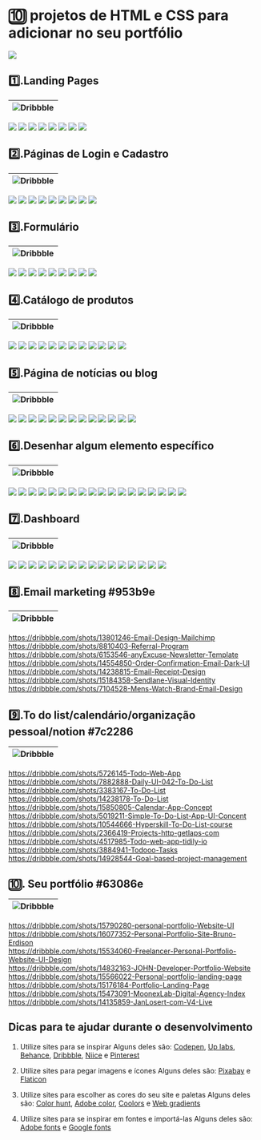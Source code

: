 # 🔟 projetos de HTML e CSS para adicionar no seu portfólio

[![](https://img.shields.io/badge/%20V%C3%ADdeo%20aqui%20no%20YouTube-FF0000?style=for-the-badge&logo=youtube&logoColor=white)](https://youtu.be/y4ltLH9iK8E)

## **1️⃣.Landing Pages**
|![Dribbble](https://img.shields.io/badge/Dribbble-ffb0ff?style=for-the-badge&logo=dribbble&logoColor=white)|
|--|
[![](https://img.shields.io/badge/ACESSAR-spark%20marketing%20page-ffb0ff?style=for-the-badge&logo=dribbble)](https://dribbble.com/shots/14953088-spark-marketing-page)
[![](https://img.shields.io/badge/ACESSAR-Product%20page%20hero%20section-ffb0ff?style=for-the-badge&logo=dribbble)](https://dribbble.com/shots/15798662-Product-page-hero-section)
[![](https://img.shields.io/badge/ACESSAR-digital%20education%20website%20design-ffb0ff?style=for-the-badge&logo=dribbble)](https://dribbble.com/shots/16256966-digital-education-website-design)
[![](https://img.shields.io/badge/ACESSAR-shopify%20website%20landing%20page%20design-ffb0ff?style=for-the-badge&logo=dribbble)](https://dribbble.com/shots/16151477-shopify-website-landing-page-design)
[![](https://img.shields.io/badge/ACESSAR-SaaS%20Design%20in%20Webfllow-ffb0ff?style=for-the-badge&logo=dribbble)](https://dribbble.com/shots/16249097-SaaS-Design-in-Webfllow)
[![](https://img.shields.io/badge/ACESSAR-Landing%20Page%20UX%20UI%20Design-ffb0ff?style=for-the-badge&logo=dribbble)](https://dribbble.com/shots/15096546-Landing-Page-UX-UI-Design)
[![](https://img.shields.io/badge/ACESSAR-website%20landing%20page-ffb0ff?style=for-the-badge&logo=dribbble)](https://dribbble.com/shots/16186293-website-landing-page)
[![](https://img.shields.io/badge/ACESSAR-Bangtut%20Hero%20Section-ffb0ff?style=for-the-badge&logo=dribbble)](https://dribbble.com/shots/16356525-Bangtut-Hero-Section)


## **2️⃣.Páginas de Login e Cadastro** 
|![Dribbble](https://img.shields.io/badge/Dribbble-f89fdd?style=for-the-badge&logo=dribbble&logoColor=white)|
|--|
[![](https://img.shields.io/badge/ACESSAR-Sign%20Up%20Page-f89fdd?style=for-the-badge&logo=dribbble)](https://dribbble.com/shots/15252242-Sign-Up-Page )
[![](https://img.shields.io/badge/ACESSAR-Login%20Screen%20from%20Webpixels%20Templates-f89fdd?style=for-the-badge&logo=dribbble)](https://dribbble.com/shots/15820957-Login-Screen-from-Webpixels-Templates)
[![](https://img.shields.io/badge/ACESSAR-Sign%20up%20form-f89fdd?style=for-the-badge&logo=dribbble)](https://dribbble.com/shots/14019613-Sign-up-form)
[![](https://img.shields.io/badge/ACESSAR-Romeo%20Illustration-f89fdd?style=for-the-badge&logo=dribbble)](https://dribbble.com/shots/14621147-Romeo-Illustrations)
[![](https://img.shields.io/badge/ACESSAR-Sign%20Up-f89fdd?style=for-the-badge&logo=dribbble)](https://dribbble.com/shots/14960376-Sign-Up)
[![](https://img.shields.io/badge/ACESSAR-Sign%20Up%20Page-f89fdd?style=for-the-badge&logo=dribbble)](https://dribbble.com/shots/15846049-Simple-Sign-Up-Page)
[![](https://img.shields.io/badge/ACESSAR-Sign%20Up%20From-f89fdd?style=for-the-badge&logo=dribbble)](https://dribbble.com/shots/14147292-Sign-Up-Form)
[![](https://img.shields.io/badge/ACESSAR-Ghost%20Sign%20In-f89fdd?style=for-the-badge&logo=dribbble)](https://dribbble.com/shots/13993146-Ghost-Sign-In) 
[![](https://img.shields.io/badge/ACESSAR-User%20account%20page%20illustrations-f89fdd?style=for-the-badge&logo=dribbble)](https://dribbble.com/shots/16383982-User-account-page-illustrations)


## **3️⃣.Formulário** 
|![Dribbble](https://img.shields.io/badge/Dribbble-f186c5?style=for-the-badge&logo=dribbble&logoColor=white)|
|--|
[![](https://img.shields.io/badge/ACESSAR-Subscrify%20modals-f186c5?style=for-the-badge&logo=dribbble)](https://dribbble.com/shots/14414277-Subscrify-modals)
[![](https://img.shields.io/badge/ACESSAR-Request%20a%20demo%20page-f186c5?style=for-the-badge&logo=dribbble)](https://dribbble.com/shots/9145103-Request-a-demo-page) 
[![](https://img.shields.io/badge/ACESSAR-Sign%20up%20with%20illustration-f186c5?style=for-the-badge&logo=dribbble)](https://dribbble.com/shots/16365420-Sign-up-with-illustration) 
[![](https://img.shields.io/badge/ACESSAR-Employees%20Information%20Sytem%20Part%203-f186c5?style=for-the-badge&logo=dribbble)](https://dribbble.com/shots/11785205-Employees-Information-Sytem-Part-3)
[![](https://img.shields.io/badge/ACESSAR-Checkout%20UI%20Concept-f186c5?style=for-the-badge&logo=dribbble)](https://dribbble.com/shots/7862230-Checkout-UI-Concept)
[![](https://img.shields.io/badge/ACESSAR-Edit%20Task%20Light%20Dark-f186c5?style=for-the-badge&logo=dribbble)](https://dribbble.com/shots/16485699-Edit-Task-Light-Dark)
[![](https://img.shields.io/badge/ACESSAR-Registration%20form-f186c5?style=for-the-badge&logo=dribbble)](https://dribbble.com/shots/11141590-Registration-form)
[![](https://img.shields.io/badge/ACESSAR-Freelance%20Form%20Register%20DropDown-f186c5?style=for-the-badge&logo=dribbble)](https://dribbble.com/shots/12882202-Freelance-Form-Register-DropDown)
[![](https://img.shields.io/badge/ACESSAR-Travel%20Form-f186c5?style=for-the-badge&logo=dribbble)](https://dribbble.com/shots/3553449-Travel-Form)


## **4️⃣.Catálogo de produtos**
|![Dribbble](https://img.shields.io/badge/Dribbble-ea6cac?style=for-the-badge&logo=dribbble&logoColor=white)|
|--|
[![](https://img.shields.io/badge/ACESSAR-Catalog-ea6cac?style=for-the-badge&logo=dribbble)](https://dribbble.com/shots/15711636-Catalog)
[![](https://img.shields.io/badge/ACESSAR-E%20commerce%20Furniture%20Landing%20Pag-ea6cac?style=for-the-badge&logo=dribbble)](https://dribbble.com/shots/16039018-E-commerce-Furniture-Landing-Page) 
[![](https://img.shields.io/badge/ACESSAR-Online%20Fashion%20Store-ea6cac?style=for-the-badge&logo=dribbble)](https://dribbble.com/shots/13893056-Online-Fashion-Store)
[![](https://img.shields.io/badge/ACESSAR-e%20commerce%20personalize-ea6cac?style=for-the-badge&logo=dribbble)](https://dribbble.com/shots/6626669-e-commerce-personalize)
[![](https://img.shields.io/badge/ACESSAR-Swimsuits%20Catalog-ea6cac?style=for-the-badge&logo=dribbble)](https://dribbble.com/shots/11243718-LH-1064-05-Swimsuits-Catalog)
[![](https://img.shields.io/badge/ACESSAR-Catalog%20for%20ATF%20Cosmetics%20store-ea6cac?style=for-the-badge&logo=dribbble)](https://dribbble.com/shots/9004128-Catalog-for-ATF-Cosmetics-store)
[![](https://img.shields.io/badge/ACESSAR-Lindt%20Product%20Catalog-ea6cac?style=for-the-badge&logo=dribbble)](https://dribbble.com/shots/5604689-Lindt-Product-Catalog)
[![](https://img.shields.io/badge/ACESSAR-Ulmart%20Top%2010%20Russian%20Online%20Retaile-ea6cac?style=for-the-badge&logo=dribbble)](https://dribbble.com/shots/5879104-Ulmart-Top-10-Russian-Online-Retailer)
[![](https://img.shields.io/badge/ACESSAR-Flower%20Shop-ea6cac?style=for-the-badge&logo=dribbble)](https://dribbble.com/shots/5535038-Flower-Shop)
[![](https://img.shields.io/badge/ACESSAR-Website%20for%20sweets%20shop-ea6cac?style=for-the-badge&logo=dribbble)](https://dribbble.com/shots/10066562-Website-for-sweets-shop) 
[![](https://img.shields.io/badge/ACESSAR-Catalog%20Free%20Download-ea6cac?style=for-the-badge&logo=dribbble)](https://dribbble.com/shots/15483957-Catalog-Free-Download)
[![](https://img.shields.io/badge/ACESSAR-Product%20card-ea6cac?style=for-the-badge&logo=dribbble)](https://dribbble.com/shots/16233335-Product-card)


## **5️⃣.Página de notícias ou blog** 
|![Dribbble](https://img.shields.io/badge/Dribbble-e35293?style=for-the-badge&logo=dribbble&logoColor=white)|
|--|
[![](https://img.shields.io/badge/ACESSAR-News%20Website-e35293?style=for-the-badge&logo=dribbble)](https://dribbble.com/shots/15379976-News-Website)
[![](https://img.shields.io/badge/ACESSAR-Exploration%20Article%20Page-e35293?style=for-the-badge&logo=dribbble)](https://dribbble.com/shots/14435664--Exploration-Article-Page)
[![](https://img.shields.io/badge/ACESSAR-News%20Site-e35293?style=for-the-badge&logo=dribbble)](https://dribbble.com/shots/16385499-News-Site)
[![](https://img.shields.io/badge/ACESSAR-Penlon%20News%20Page-e35293?style=for-the-badge&logo=dribbble)](https://dribbble.com/shots/14134149-Penlon-News-Page )
[![](https://img.shields.io/badge/ACESSAR-News-e35293?style=for-the-badge&logo=dribbble)](https://dribbble.com/shots/6863071-News )
[![](https://img.shields.io/badge/ACESSAR-Retro%20News%20Components-e35293?style=for-the-badge&logo=dribbble)](https://dribbble.com/shots/11030123-Retro-News-Components)
[![](https://img.shields.io/badge/ACESSAR-Farimarket%20article%20page-e35293?style=for-the-badge&logo=dribbble)](https://dribbble.com/shots/11958568-Farimarket-article-page)
[![](https://img.shields.io/badge/ACESSAR-Personal%20Blog%20Layout-e35293?style=for-the-badge&logo=dribbble)](https://dribbble.com/shots/15601683-Personal-Blog-Layout)
[![](https://img.shields.io/badge/ACESSAR-Personal%20Blog-e35293?style=for-the-badge&logo=dribbble)](https://dribbble.com/shots/15395473-Personal-Blog)
[![](https://img.shields.io/badge/ACESSAR-Portfolio%20Courses%20website%20Blog-e35293?style=for-the-badge&logo=dribbble)](https://dribbble.com/shots/14481273-Portfolio-Courses-website-Blog)
[![](https://img.shields.io/badge/ACESSAR-Exploration%20Sport%20News%20Hero%20Section-e35293?style=for-the-badge&logo=dribbble)](https://dribbble.com/shots/14377374--Exploration-Sport-News-Hero-Section)
[![](https://img.shields.io/badge/ACESSAR-AGENCY-e35293?style=for-the-badge&logo=dribbble)](https://dribbble.com/shots/15229042-AGENCY)
[![](https://img.shields.io/badge/ACESSAR-Website%20design%20for%20Izabela%20Kielczyk-e35293?style=for-the-badge&logo=dribbble)](https://dribbble.com/shots/16279660-Website-design-for-Izabela-Kielczyk)


## **6️⃣.Desenhar algum elemento específico**  
|![Dribbble](https://img.shields.io/badge/Dribbble-c66ece?style=for-the-badge&logo=dribbble&logoColor=white)|
|--|
[![](https://img.shields.io/badge/ACESSAR-3D%20Glass%20Card%20Illustration-c66ece?style=for-the-badge&logo=dribbble)](https://dribbble.com/shots/16289478-3D-Glass-Card-Illustration)
[![](https://img.shields.io/badge/ACESSAR-Button-c66ece?style=for-the-badge&logo=dribbble)](https://dribbble.com/shots/13978524-Button)
[![](https://img.shields.io/badge/ACESSAR-Rubber%20Slider-c66ece?style=for-the-badge&logo=dribbble)](https://dribbble.com/shots/7268454-Rubber-Slider)
[![](https://img.shields.io/badge/ACESSAR-CSS%20Glowin%20Drop%20version-c66ece?style=for-the-badge&logo=dribbble)](https://dribbble.com/shots/14712568-CSS-Glowin-Drop-version)
[![](https://img.shields.io/badge/ACESSAR-phone%20icon%20set-c66ece?style=for-the-badge&logo=dribbble)](https://dribbble.com/shots/15491646-phone-icon-set)
[![](https://img.shields.io/badge/ACESSAR-Star%20Toggle-c66ece?style=for-the-badge&logo=dribbble)](https://dribbble.com/shots/14052578-Star-Toggle)
[![](https://img.shields.io/badge/ACESSAR-Figma%20UI%20kit%20React%20components%20Counter-c66ece?style=for-the-badge&logo=dribbble)](https://dribbble.com/shots/14185527-Figma-UI-kit-React-components-Counter)
[![](https://img.shields.io/badge/ACESSAR-Clock-c66ece?style=for-the-badge&logo=dribbble)](https://dribbble.com/shots/3541363-Clock)
[![](https://img.shields.io/badge/ACESSAR-CSS%20Advoca-c66ece?style=for-the-badge&logo=dribbble)](https://dribbble.com/shots/3978148-CSS-Advocat)
[![](https://img.shields.io/badge/ACESSAR-Book%20Loade-c66ece?style=for-the-badge&logo=dribbble)](https://dribbble.com/shots/7425055-Book-Loader)
[![](https://img.shields.io/badge/ACESSAR-Smoke%20Slider-c66ece?style=for-the-badge&logo=dribbble)](https://dribbble.com/shots/8424211-Smoke-Slider)
[![](https://img.shields.io/badge/ACESSAR-Heart%20Switchr-c66ece?style=for-the-badge&logo=dribbble)](https://dribbble.com/shots/9070657-Heart-Switch)
[![](https://img.shields.io/badge/ACESSAR-Feedback%20Reactions-c66ece?style=for-the-badge&logo=dribbble)](https://dribbble.com/shots/9828547-Feedback-Reactions)
[![](https://img.shields.io/badge/ACESSAR-Thumbs%20up%20button-c66ece?style=for-the-badge&logo=dribbble)](https://dribbble.com/shots/11139240-Thumbs-up-button)
[![](https://img.shields.io/badge/ACESSAR-Rating-c66ece?style=for-the-badge&logo=dribbble)](https://dribbble.com/shots/12287144-Rating)
[![](https://img.shields.io/badge/ACESSAR-Rainbow%20is%20here-c66ece?style=for-the-badge&logo=dribbble)](https://dribbble.com/shots/4364095-Rainbow-is-here)
[![](https://img.shields.io/badge/ACESSAR-Colorful%20Buttons-c66ece?style=for-the-badge&logo=dribbble)](https://dribbble.com/shots/13985244-Colorful-Buttons)
[![](https://img.shields.io/badge/ACESSAR-3D%20Switch-c66ece?style=for-the-badge&logo=dribbble)](https://dribbble.com/shots/14725005-3D-Switch)


## **7️⃣.Dashboard**  
|![Dribbble](https://img.shields.io/badge/Dribbble-ad55b6?style=for-the-badge&logo=dribbble&logoColor=white)|
|--|
[![](https://img.shields.io/badge/ACESSAR-Wallet%20Dashboard%20Design-ad55b6?style=for-the-badge&logo=dribbble)](https://dribbble.com/shots/16364085-Wallet-Dashboard-Design)
[![](https://img.shields.io/badge/ACESSAR-Task%20Management%20Dashboard%20Design-ad55b6?style=for-the-badge&logo=dribbble)](https://dribbble.com/shots/15378686-Task-Management-Dashboard-Design)
[![](https://img.shields.io/badge/ACESSAR-Finance%20Dashboard%20Dark%20theme-ad55b6?style=for-the-badge&logo=dribbble)](https://dribbble.com/shots/15543862-Finance-Dashboard-Dark-theme)
[![](https://img.shields.io/badge/ACESSAR-Finance%20Dashboard%20Design-ad55b6?style=for-the-badge&logo=dribbble)](https://dribbble.com/shots/15501287-Finance-Dashboard-Design)
[![](https://img.shields.io/badge/ACESSAR-E%20learning%20platform%20dashboard-ad55b6?style=for-the-badge&logo=dribbble)](https://dribbble.com/shots/16362432-E-learning-platform-dashboard)
[![](https://img.shields.io/badge/ACESSAR-Tukunen%20Sales%20Analytics%20Dashboard-ad55b6?style=for-the-badge&logo=dribbble)](https://dribbble.com/shots/16152318-Tukunen-Sales-Analytics-Dashboard)
[![](https://img.shields.io/badge/ACESSAR-File%20Manager%20Dashboard%20design-ad55b6?style=for-the-badge&logo=dribbble)](https://dribbble.com/shots/15023587-File-Manager-Dashboard-design)
[![](https://img.shields.io/badge/ACESSAR-Finance%20Dashboard%20UX%20UI%20Design-ad55b6?style=for-the-badge&logo=dribbble)](https://dribbble.com/shots/15271947-Finance-Dashboard-UX-UI-Design)
[![](https://img.shields.io/badge/ACESSAR-Store%20Admin%20Panel-ad55b6?style=for-the-badge&logo=dribbble)](https://dribbble.com/shots/15145910-Store-Admin-Panel)
[![](https://img.shields.io/badge/ACESSAR-Finance%20Dashboard%20Design-ad55b6?style=for-the-badge&logo=dribbble)](https://dribbble.com/shots/16508365-Finance-Dashboard-Design)
[![](https://img.shields.io/badge/ACESSAR-Dark%20Theme%20for%20Project%20Management%20Dashboard%20Animation-ad55b6?style=for-the-badge&logo=dribbble)](https://dribbble.com/shots/16097888-Dark-Theme-for-Project-Management-Dashboard-Animation)
[![](https://img.shields.io/badge/ACESSAR-Project%20Management%20Dashboard%20UI%20Exploration-ad55b6?style=for-the-badge&logo=dribbble)](https://dribbble.com/shots/15223174-Project-Management-Dashboard-UI-Exploration)
[![](https://img.shields.io/badge/ACESSAR-Digital%20Wallet%20Dashboard%20UI%20Dark%20Theme-ad55b6?style=for-the-badge&logo=dribbble)](https://dribbble.com/shots/16018192-Digital-Wallet-Dashboard-UI-Dark-Theme)
[![](https://img.shields.io/badge/ACESSAR-Finance%20Dashboard%20Dark%20theme-ad55b6?style=for-the-badge&logo=dribbble)](https://dribbble.com/shots/15804820-Finance-Dashboard-Dark-theme)
[![](https://img.shields.io/badge/ACESSAR-Prostore%20Sales%20Dashboard-ad55b6?style=for-the-badge&logo=dribbble)](https://dribbble.com/shots/15877041-Prostore-Sales-Dashboard)
[![](https://img.shields.io/badge/ACESSAR-Fitness%20Tracker%20Dashboard-ad55b6?style=for-the-badge&logo=dribbble)](https://dribbble.com/shots/14973430-Fitness-Tracker-Dashboard)


## **8️⃣.Email marketing**  #953b9e
|![Dribbble](https://img.shields.io/badge/Dribbble-953b9e?style=for-the-badge&logo=dribbble&logoColor=white)|
|--|
https://dribbble.com/shots/13801246-Email-Design-Mailchimp <br>
https://dribbble.com/shots/8810403-Referral-Program <br>
https://dribbble.com/shots/6153546-anyExcuse-Newsletter-Template <br>
https://dribbble.com/shots/14554850-Order-Confirmation-Email-Dark-UI <br>
https://dribbble.com/shots/14238815-Email-Receipt-Design <br>
https://dribbble.com/shots/15184358-Sendlane-Visual-Identity <br>
https://dribbble.com/shots/7104528-Mens-Watch-Brand-Email-Design <br>

## **9️⃣.To do list/calendário/organização pessoal/notion**  #7c2286
|![Dribbble](https://img.shields.io/badge/Dribbble-7c2286?style=for-the-badge&logo=dribbble&logoColor=white)|
|--|
https://dribbble.com/shots/5726145-Todo-Web-App <br>
https://dribbble.com/shots/7882888-Daily-UI-042-To-Do-List <br>
https://dribbble.com/shots/3383167-To-Do-List <br>
https://dribbble.com/shots/14238178-To-Do-List <br>
https://dribbble.com/shots/15850805-Calendar-App-Concept <br>
https://dribbble.com/shots/5019211-Simple-To-Do-List-App-UI-Concent <br>
https://dribbble.com/shots/10544666-Hyperskill-To-Do-List-course <br>
https://dribbble.com/shots/2366419-Projects-http-getlaps-com <br>
https://dribbble.com/shots/4517985-Todo-web-app-tidily-io <br>
https://dribbble.com/shots/3884941-Todooo-Tasks <br>
https://dribbble.com/shots/14928544-Goal-based-project-management <br>

## **🔟. Seu portfólio** #63086e
|![Dribbble](https://img.shields.io/badge/Dribbble-63086e?style=for-the-badge&logo=dribbble&logoColor=white)|
|--|
https://dribbble.com/shots/15790280-personal-portfolio-Website-UI <br>
https://dribbble.com/shots/16077352-Personal-Portfolio-Site-Bruno-Erdison <br>
https://dribbble.com/shots/15534060-Freelancer-Personal-Portfolio-Website-UI-Design <br>
https://dribbble.com/shots/14832163-JOHN-Developer-Portfolio-Website <br>
https://dribbble.com/shots/15566022-Personal-portfolio-landing-page <br>
https://dribbble.com/shots/15176184-Portfolio-Landing-Page <br>
https://dribbble.com/shots/15473091-MoonexLab-Digital-Agency-Index <br>
https://dribbble.com/shots/14135859-JanLosert-com-V4-Live <br>

## Dicas para te ajudar durante o desenvolvimento

1. Utilize sites para se inspirar
Alguns deles são: [Codepen](https://codepen.io/), [Up labs](https://www.uplabs.com/search?q=portfolio), [Behance](https://www.behance.net), [Dribbble](https://dribbble.com), [Niice](https://niice.co) e [Pinterest](https://br.pinterest.com)

2. Utilize sites para pegar imagens e ícones
Alguns deles são: [Pixabay](https://pixabay.com/pt/) e [Flaticon](https://www.flaticon.com/)

3. Utilize sites para escolher as cores do seu site e paletas
Alguns deles são: [Color hunt](https://colorhunt.co/), [Adobe color](https://color.adobe.com/pt/create), [Coolors](https://coolors.co/) e [Web gradients](https://webgradients.com/)

4. Utilize sites para se inspirar em fontes e importá-las
Alguns deles são: [Adobe fonts](https://fonts.adobe.com) e [Google fonts](https://fonts.google.com/)

